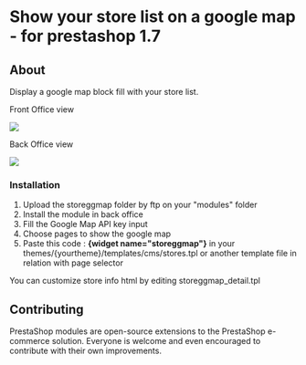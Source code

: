 <h1>Show your store list on a google map - for prestashop 1.7</h1>
<h2>About</h2>
<p>Display a google map block fill with your store list.</p>
<p>Front Office view</p>
<img src="https://www.prestashop.com/forums/uploads/monthly_2021_04/frontoffice.png.63fc2be0842258d5f38f6cc4c937e955.png"/>
<p>Back Office view</p>
<img src="https://www.prestashop.com/forums/uploads/monthly_2021_04/backoffice.png.890d0e334478759e45a642ce6ee574d9.png"/>
<h3>Installation</h3>
<ol>
<li>Upload the storeggmap folder by ftp on your "modules" folder</li>
<li>Install the module in back office</li>
<li>Fill the Google Map API key input</li>
<li>Choose pages to show the google map</li>
<li>Paste this code : <strong>{widget name="storeggmap"}</strong> in your themes/{yourtheme}/templates/cms/stores.tpl or another template file in relation with page selector</li>
</ol>
<p>You can customize store info html by editing storeggmap_detail.tpl</p>

<h2>Contributing</h2>
<p>PrestaShop modules are open-source extensions to the PrestaShop e-commerce solution. Everyone is welcome and even encouraged to contribute with their own improvements.</p>
